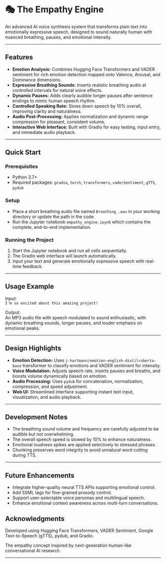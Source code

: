 # 🎭 The Empathy Engine

An advanced AI voice synthesis system that transforms plain text into emotionally expressive speech, designed to sound naturally human with nuanced breathing, pauses, and emotional intensity.

---

## Features

- **Emotion Analysis:** Combines Hugging Face Transformers and VADER sentiment for rich emotion detection mapped onto Valence, Arousal, and Dominance dimensions.
- **Expressive Breathing Sounds:** Inserts realistic breathing audio at controlled intervals for natural voice effects.
- **Dynamic Pauses:** Adds clearly audible longer pauses after sentence endings to mimic human speech rhythm.
- **Controlled Speaking Rate:** Slows down speech by 10% overall, improving clarity and naturalness.
- **Audio Post-Processing:** Applies normalization and dynamic range compression for pleasant, consistent volume.
- **Interactive Web Interface:** Built with Gradio for easy testing, input entry, and immediate audio playback.

---

## Quick Start

### Prerequisites

- Python 3.7+
- Required packages: `gradio`, `torch`, `transformers`, `vaderSentiment`, `gTTS`, `pydub`



### Setup

- Place a short breathing audio file named `Breathing_.wav` in your working directory or update the path in the code.
- Run the Jupyter notebook `empathy_engine.ipynb` which contains the complete, end-to-end implementation.

### Running the Project

1. Start the Jupyter notebook and run all cells sequentially.
2. The Gradio web interface will launch automatically.
3. Input your text and generate emotionally expressive speech with real-time feedback.

---

## Usage Example

Input:  
`I'm so excited about this amazing project!`

Output:  
An MP3 audio file with speech modulated to sound enthusiastic, with dynamic breathing sounds, longer pauses, and louder emphasis on emotional peaks.

---

## Design Highlights

- **Emotion Detection:** Uses `j-hartmann/emotion-english-distilroberta-base` transformer to classify emotions and VADER sentiment for intensity.
- **Voice Modulation:** Adjusts speech rate, inserts pauses and breaths, and boosts volume dynamically based on emotion.
- **Audio Processing:** Uses `pydub` for concatenation, normalization, compression, and speed adjustment.
- **Web UI:** Streamlined interface supporting instant text input, visualization, and audio playback.

---

## Development Notes

- The breathing sound volume and frequency are carefully adjusted to be audible but not overwhelming.
- The overall speech speed is slowed by 10% to enhance naturalness.
- Emotional loudness spikes are applied selectively to stressed phrases.
- Chunking preserves word integrity to avoid unnatural word cutting during TTS.

---

## Future Enhancements

- Integrate higher-quality neural TTS APIs supporting emotional control.
- Add SSML tags for fine-grained prosody control.
- Support user-selectable voice personas and multilingual speech.
- Enhance emotional context awareness across multi-turn conversations.



## Acknowledgments

Developed using Hugging Face Transformers, VADER Sentiment, Google Text-to-Speech (gTTS), pydub, and Gradio.

The empathy concept inspired by next-generation human-like conversational AI research.

---


